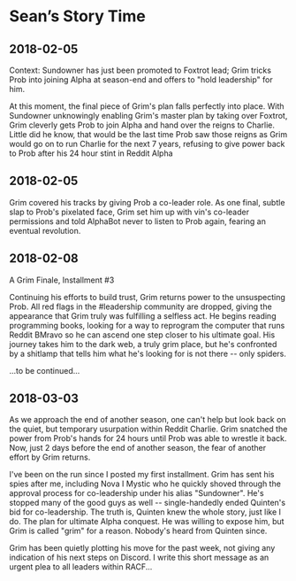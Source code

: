 # Sean’s Story Time


## 2018-02-05

Context: Sundowner has just been promoted to Foxtrot lead; Grim tricks Prob into joining Alpha at season-end and offers to "hold leadership" for him.

At this moment, the final piece of Grim's plan falls perfectly into place.  With Sundowner unknowingly enabling Grim's master plan by taking over Foxtrot, Grim cleverly gets Prob to join Alpha and hand over the reigns to Charlie.  Little did he know, that would be the last time Prob saw those reigns as Grim would go on to run Charlie for the next 7 years, refusing to give power back to Prob after his 24 hour stint in Reddit Alpha

## 2018-02-05

Grim covered his tracks by giving Prob a co-leader role.  As one final, subtle slap to Prob's pixelated face, Grim set him up with vin's co-leader permissions and told AlphaBot never to listen to Prob again, fearing an eventual revolution.

## 2018-02-08

A Grim Finale, Installment #3

Continuing his efforts to build trust, Grim returns power to the unsuspecting Prob.  All red flags in the #leadership community are dropped, giving the appearance that Grim truly was fulfilling a selfless act.  He begins reading programming books, looking for a way to reprogram the computer that runs Reddit BMravo so he can ascend one step closer to his ultimate goal.  His journey takes him to the dark web, a truly grim place, but he's confronted by a shitlamp that tells him what he's looking for is not there -- only spiders.

...to be continued...

## 2018-03-03

As we approach the end of another season, one can't help but look back on the quiet, but temporary usurpation within Reddit Charlie.  Grim snatched the power from Prob's hands for 24 hours until Prob was able to wrestle it back.  Now, just 2 days before the end of another season, the fear of another effort by Grim returns.

I've been on the run since I posted my first installment.  Grim has sent his spies after me, including Nova I Mystic who he quickly shoved through the approval process for co-leadership under his alias "Sundowner".  He's stopped many of the good guys as well -- single-handedly ended Quinten's bid for co-leadership.  The truth is, Quinten knew the whole story, just like I do.  The plan for ultimate Alpha conquest.  He was willing to expose him, but Grim is called "grim" for a reason.  Nobody's heard from Quinten since.

Grim has been quietly plotting his move for the past week, not giving any indication of his next steps on Discord.  I write this short message as an urgent plea to all leaders within RACF...
